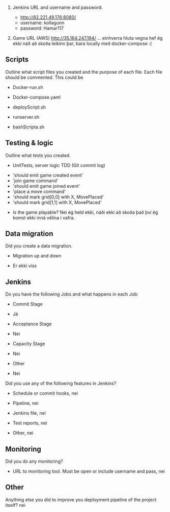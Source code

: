 1. Jenkins URL and username and password.
	* http://82.221.49.176:8080/ 
	* username: kollagunn
	* password: Hamar117


2. Game URL (AWS)
	http://35.164.247.194/   ... einhverra hluta vegna hef ég ekki náð að skoða leikinn þar, bara locally með docker-compose :( 


## Scripts

Outline what script files you created and the purpose of each file. Each file should be commented. This could be

- Docker-run.sh

- Docker-compose.yaml

- deployScript.sh

- runserver.sh

- bashScripta.sh


## Testing & logic

Outline what tests you created.

- UnitTests, server logic TDD (Git commit log)
* 'should emit game created event'
* 'join game command'
* 'should emit game joined event'
* 'place a move command'
* 'should mark grid[0,0] with X, MovePlaced'
* 'should mark grid[1,1] with X, MovePlaced'

- Is the game playable?
	Nei ég held ekki, náði ekki að skoða það því ég komst ekki inná vélina í vafra.


## Data migration

Did you create a data migration.

- Migration up and down
* Er ekki viss


## Jenkins

Do you have the following Jobs and what happens in each Job:

- Commit Stage
* Já 

- Acceptance Stage
* Nei

- Capacity Stage
* Nei

- Other
* Nei


Did you use any of the following features in Jenkins?

- Schedule or commit hooks, nei

- Pipeline, nei

- Jenkins file, nei

- Test reports, nei

- Other, nei


## Monitoring

Did you do any monitoring?

- URL to monitoring tool. Must be open or include username and pass, nei

## Other

Anything else you did to improve you deployment pipeline of the project itself? nei 